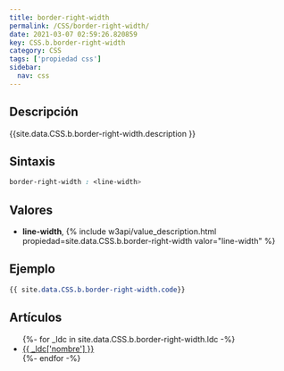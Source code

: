 ```yaml
---
title: border-right-width
permalink: /CSS/border-right-width/
date: 2021-03-07 02:59:26.820859
key: CSS.b.border-right-width
category: CSS
tags: ['propiedad css']
sidebar: 
  nav: css
---
```


## Descripción
{{site.data.CSS.b.border-right-width.description }}

## Sintaxis
~~~css
border-right-width : <line-width>
~~~

## Valores
* **line-width**,  {% include w3api/value_description.html propiedad=site.data.CSS.b.border-right-width valor="line-width" %}

## Ejemplo
~~~css
{{ site.data.CSS.b.border-right-width.code}}
~~~

## Artículos
<ul>
{%- for _ldc in site.data.CSS.b.border-right-width.ldc -%}
   <li>
       <a href="{{_ldc['url'] }}">{{ _ldc['nombre'] }}</a>
   </li>
{%- endfor -%}
</ul>
